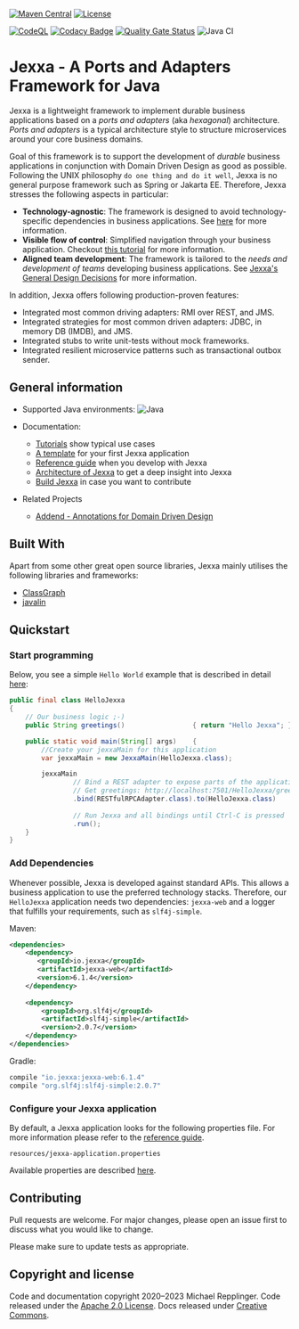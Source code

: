 [![Maven Central](https://img.shields.io/maven-central/v/io.jexxa/jexxa)](https://maven-badges.herokuapp.com/maven-central/io.jexxa/jexxa/) [![License](https://img.shields.io/badge/License-Apache%202.0-blue.svg)](https://opensource.org/licenses/Apache-2.0)

[![CodeQL](https://github.com/jexxa-projects/Jexxa/actions/workflows/codeql-analysis.yml/badge.svg)](https://github.com/jexxa-projects/Jexxa/actions/workflows/codeql-analysis.yml)
[![Codacy Badge](https://app.codacy.com/project/badge/Grade/b6c1680824ef4ac5914c40073242dc86)](https://www.codacy.com/gh/repplix/Jexxa/dashboard?utm_source=github.com&amp;utm_medium=referral&amp;utm_content=repplix/Jexxa&amp;utm_campaign=Badge_Grade)
[![Quality Gate Status](https://sonarcloud.io/api/project_badges/measure?project=jexxa-projects_Jexxa&metric=alert_status)](https://sonarcloud.io/summary/overall?id=jexxa-projects_Jexxa)
 ![Java CI](https://github.com/jexxa-projects/Jexxa/workflows/Java%20CI/badge.svg)

# Jexxa - A Ports and Adapters Framework for Java
Jexxa is a lightweight framework to implement durable business applications based on a *ports and adapters* (aka _hexagonal_) architecture. *Ports and adapters* is a typical architecture style to structure microservices around your core business domains. 

Goal of this framework is to support the development of _durable_ business applications in conjunction with Domain Driven Design as good as possible. 
Following the UNIX philosophy `do one thing and do it well`, Jexxa is no general purpose framework such as Spring or Jakarta EE.
Therefore, Jexxa stresses the following aspects in particular:

*   **Technology-agnostic**: The framework is designed to avoid technology-specific dependencies in business applications. See [here](https://jexxa-projects.github.io/Jexxa/jexxa_architecture.html#_ioc_without_annotations) for more information.
*   **Visible flow of control**: Simplified navigation through your business application. Checkout [this tutorial](https://github.com/jexxa-projects/JexxaTutorials/blob/main/TimeService/README-FlowOfControl.md) for more information.
*   **Aligned team development**: The framework is tailored to the _needs and development of teams_ developing business applications. See [Jexxa's General Design Decisions](https://jexxa-projects.github.io/Jexxa/jexxa_architecture.html#_general_design_decisions) for more information. 

In addition, Jexxa offers following production-proven features:    

*   Integrated most common driving adapters: RMI over REST, and JMS. 
*   Integrated strategies for most common driven adapters: JDBC, in memory DB (IMDB), and JMS.
*   Integrated stubs to write unit-tests without mock frameworks.
*   Integrated resilient microservice patterns such as transactional outbox sender.

## General information

*   Supported Java environments: ![Java](https://img.shields.io/badge/JDK-Java17+-blue.svg)

*   Documentation: 
    *   [Tutorials](https://github.com/jexxa-projects/JexxaTutorials) show typical use cases
    *   [A template](https://github.com/jexxa-projects/JexxaArchetype) for your first Jexxa application
    *   [Reference guide](https://jexxa-projects.github.io/Jexxa/jexxa_reference.html) when you develop with Jexxa
    *   [Architecture of Jexxa](https://jexxa-projects.github.io/Jexxa/jexxa_architecture.html) to get a deep insight into Jexxa
    *   [Build Jexxa](docs/BUILD.md) in case you want to contribute 

*   Related Projects
    *   [Addend - Annotations for Domain Driven Design](https://github.com/jexxa-projects/Addend)
## Built With

Apart from some other great open source libraries, Jexxa mainly utilises the following libraries and frameworks:

*   [ClassGraph](https://github.com/classgraph/classgraph)
*   [javalin](http://javalin.io/)

## Quickstart

### Start programming 

Below, you see a simple ``Hello World`` example that is described in detail [here](https://github.com/jexxa-projects/JexxaTutorials/tree/main/HelloJexxa):  

```java     
public final class HelloJexxa
{
    // Our business logic ;-)
    public String greetings()                 { return "Hello Jexxa"; }

    public static void main(String[] args)    {
        //Create your jexxaMain for this application
        var jexxaMain = new JexxaMain(HelloJexxa.class);

        jexxaMain
                // Bind a REST adapter to expose parts of the application
                // Get greetings: http://localhost:7501/HelloJexxa/greetings
                .bind(RESTfulRPCAdapter.class).to(HelloJexxa.class)  
                  
                // Run Jexxa and all bindings until Ctrl-C is pressed
                .run();
    }
}
```    

### Add Dependencies
Whenever possible, Jexxa is developed against standard APIs. This allows a business application to use the preferred
technology stacks. Therefore, our `HelloJexxa` application needs two dependencies: `jexxa-web` and a logger that fulfills
your requirements, such as `slf4j-simple`. 

Maven:
```xml
<dependencies>
    <dependency>
       <groupId>io.jexxa</groupId>
       <artifactId>jexxa-web</artifactId>
       <version>6.1.4</version>
    </dependency>
    
    <dependency>
        <groupId>org.slf4j</groupId>
        <artifactId>slf4j-simple</artifactId>
        <version>2.0.7</version>
    </dependency>
</dependencies>
```

Gradle:

```groovy
compile "io.jexxa:jexxa-web:6.1.4"
compile "org.slf4j:slf4j-simple:2.0.7"
``` 

### Configure your Jexxa application  

By default, a Jexxa application looks for the following properties file. For more information please refer to the 
[reference guide](https://jexxa-projects.github.io/Jexxa/jexxa_reference.html#_application_configuration). 

```maven
resources/jexxa-application.properties
```                                   

Available properties are described [here](https://github.com/jexxa-projects/Jexxa/blob/master/jexxa-web/src/test/resources/jexxa-application.properties).

## Contributing

Pull requests are welcome. For major changes, please open an issue first to discuss what you would like to change.

Please make sure to update tests as appropriate.

## Copyright and license

Code and documentation copyright 2020–2023 Michael Repplinger. Code released under the [Apache 2.0 License](LICENSE). Docs released under [Creative Commons](https://creativecommons.org/licenses/by/3.0/).
